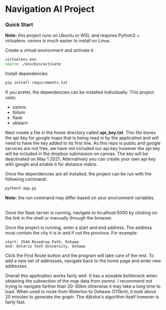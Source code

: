 # Navigation AI Project

### Quick Start
__Note:__ this project runs on Ubuntu or WSL and requires Python3 + virtualenv. osmnx is much easier to install on Linux.

Create a virtual environment and activate it
```bash
virtualenv env
source ./env/bin/activate
```

Install dependencies
```bash
pip install requirements.txt
```

If you prefer, the dependencies can be installed individually. This project uses:
* osmnx
* folium
* flask
* sklearn

Next create a file in the home directory called __api_key.txt__. This file stores the api key for google maps that is being read in by the application and will need to have the key added to its first line. As this repo is public and google services are not free, we have not included our api key however the api key will be included in the dropbox submission on canvas. The key will be deactivated on May 1 2021. Alternatively you can create your own api key with google and enable it for distance matrix.

Once the dependencies are all installed, the project can be run with the following command:
```bash
python3 app.py
```
__Note:__ the run command may differ based on your environment variables.
<br>
<br>

Once the flask server is running, navigate to localhost:5000 by clicking on the link in the shell or manually through the browser.

Once the project is running, enter a start and end address. The address must contain the city it is in and if not the province. For example:
```
start: 2544 Rosedrop Path, Oshawa
end: Ontario Tech University, Oshawa
```

Click the Find Route button and the program will take care of the rest. To add a new set of addresses, navigate back to the home page and enter new addresses.

Overall this application works fairly well. It has a sizeable bottleneck when obtaining the subsection of the map data from osmnx. I recommend not trying to navigate farther than 20-30km otherwise it may take a long time to load. When used to route from Waterloo to Oshawa (170km), it took about 20 minutes to generate the graph. The dijkstra's algorithm itself however is fairly fast.


